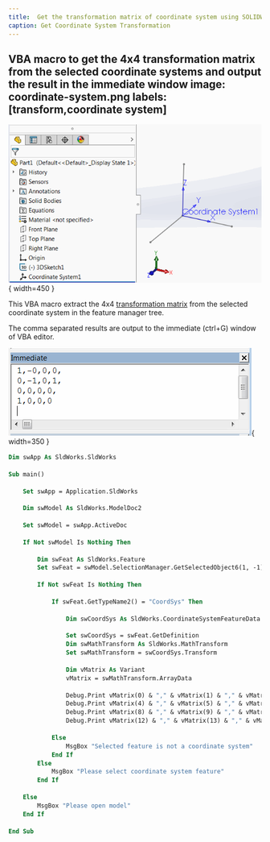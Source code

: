 ```yaml
---
title:  Get the transformation matrix of coordinate system using SOLIDWORKS API
caption: Get Coordinate System Transformation
---
```

 VBA macro to get the 4x4 transformation matrix from the selected coordinate systems and output the result in the immediate window
image: coordinate-system.png
labels: [transform,coordinate system]
---
![Coordinate system in the feature manager tree](coordinate-system.png){ width=450 }

This VBA macro extract the 4x4 [transformation matrix](/docs/codestack/solidworks-api/geometry/transformation/) from the selected coordinate system in the feature manager tree.

The comma separated results are output to the immediate (ctrl+G) window of VBA editor.

![Matrix output to the immediate window of VBA editor](maxtrix-output-immediate.png){ width=350 }

~~~ vb
Dim swApp As SldWorks.SldWorks

Sub main()

    Set swApp = Application.SldWorks
    
    Dim swModel As SldWorks.ModelDoc2
    
    Set swModel = swApp.ActiveDoc
    
    If Not swModel Is Nothing Then
        
        Dim swFeat As SldWorks.Feature
        Set swFeat = swModel.SelectionManager.GetSelectedObject6(1, -1)
        
        If Not swFeat Is Nothing Then
            
            If swFeat.GetTypeName2() = "CoordSys" Then
                
                Dim swCoordSys As SldWorks.CoordinateSystemFeatureData
                
                Set swCoordSys = swFeat.GetDefinition
                Dim swMathTransform As SldWorks.MathTransform
                Set swMathTransform = swCoordSys.Transform
                
                Dim vMatrix As Variant
                vMatrix = swMathTransform.ArrayData
                
                Debug.Print vMatrix(0) & "," & vMatrix(1) & "," & vMatrix(2) & "," & vMatrix(3) & ","
                Debug.Print vMatrix(4) & "," & vMatrix(5) & "," & vMatrix(6) & "," & vMatrix(7) & ","
                Debug.Print vMatrix(8) & "," & vMatrix(9) & "," & vMatrix(10) & "," & vMatrix(11) & ","
                Debug.Print vMatrix(12) & "," & vMatrix(13) & "," & vMatrix(14) & "," & vMatrix(15)
                
            Else
                MsgBox "Selected feature is not a coordinate system"
            End If
        Else
            MsgBox "Please select coordinate system feature"
        End If
        
    Else
        MsgBox "Please open model"
    End If
    
End Sub
~~~


